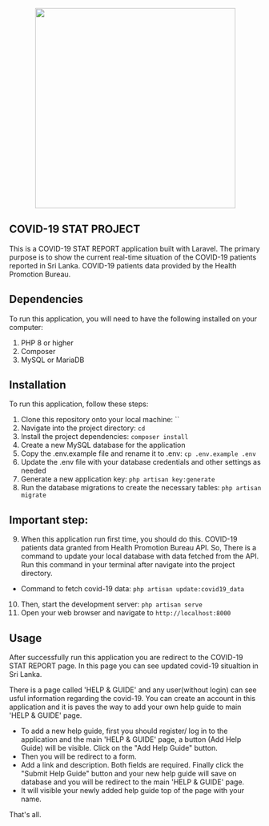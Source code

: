 <p align="center"><a href="https://laravel.com" target="_blank"><img src="https://raw.githubusercontent.com/laravel/art/master/logo-lockup/5%20SVG/2%20CMYK/1%20Full%20Color/laravel-logolockup-cmyk-red.svg" width="400"></a></p>

## COVID-19 STAT PROJECT
This is a COVID-19 STAT REPORT application built with Laravel. The primary purpose is to show the current real-time situation of the COVID-19 patients reported in Sri Lanka. COVID-19 patients data provided by the Health Promotion Bureau.

## Dependencies
To run this application, you will need to have the following installed on your computer:

1. PHP 8 or higher
2. Composer
3. MySQL or MariaDB

## Installation
To run this application, follow these steps:

1. Clone this repository onto your local machine: ``
2. Navigate into the project directory: `cd `
3. Install the project dependencies: `composer install`
4. Create a new MySQL database for the application
5. Copy the .env.example file and rename it to .env: `cp .env.example .env`
6. Update the .env file with your database credentials and other settings as needed
7. Generate a new application key: `php artisan key:generate`
8. Run the database migrations to create the necessary tables: `php artisan migrate`

## Important step:
9. When this application run first time, you should do this. COVID-19 patients data granted from Health Promotion Bureau API. So, There is a command to update your local database with data fetched from the API. Run this command in your terminal after navigate into the project directory.

- Command to fetch covid-19 data: `php artisan update:covid19_data`

10. Then, start the development server: `php artisan serve`
11. Open your web browser and navigate to `http://localhost:8000`

## Usage
After successfully run this application you are redirect to the COVID-19 STAT REPORT page. In this page you can see updated covid-19 situaltion in Sri Lanka.

There is a page called 'HELP & GUIDE' and any user(without login) can see usful information regarding the covid-19. You can create an account in this application and it is paves the way to add your own help guide to main 'HELP & GUIDE' page.

- To add a new help guide, first you should register/ log in to the application and the main 'HELP & GUIDE' page, a button (Add Help Guide) will be visible. Click on the "Add Help Guide" button.
- Then you will be redirect to a form.
- Add a link and description. Both fields are required. Finally click the "Submit Help Guide" button and your new help guide will save on database and you will be redirect to the main 'HELP & GUIDE' page.
- It will visible your newly added help guide top of the page with your name.

That's all.